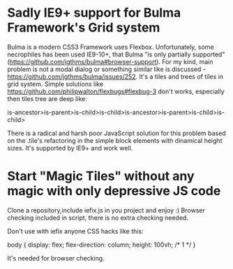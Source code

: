 # Sadly IE9+ support for Bulma Framework's Grid system

Bulma is a modern CSS3 Framework uses Flexbox. Unfortunately, some necrophiles has been used IE9-10+, that Bulma "is only partially supported" (https://github.com/jgthms/bulma#browser-support). For my kind, main problem is not a modal dialog or something similar like is discussed - https://github.com/jgthms/bulma/issues/252. It's a tiles and trees of tiles in grid system. Simple solutions like https://github.com/philipwalton/flexbugs#flexbug-3 don't works, especially then tiles tree are deep like: 

is-ancestor>is-parent>is-child>is-child>is-ancestor>is-parent>is-child>is-child>

There is a radical and harsh poor JavaScript solution for this problem based on the .tile's refactoring in the simple block elements with dinamical height sizes. It's supported by IE9+ and work well. 

# Start "Magic Tiles" without any magic with only depressive JS code

Clone a repository,include iefix.js in you project and enjoy :) 
Browser checking included in script, there is no extra checking needed.

Don't use with iefix anyone CSS hacks like this: 

body {
  display: flex;
  flex-direction: column;
  height: 100vh; /* 1 */
}

It's needed for browser checking.



